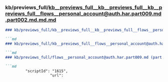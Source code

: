 ### kb/previews_full/kb__previews_full__kb__previews_full__kb__previews_full__flows__personal_account@auth.har.part009.md.part002.md.md.md

```md
### kb/previews_full/kb__previews_full__kb__previews_full__flows__personal_account@auth.har.part009.md.part002.md.md

```md
### kb/previews_full/kb__previews_full__flows__personal_account@auth.har.part009.md.part002.md

```md
### kb/previews_full/flows__personal_account@auth.har.part009.md (part 002)

```md
         "scriptId": "1615",
                    "url":
```

```

```

```

```

